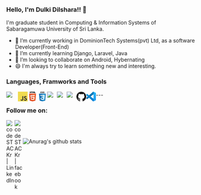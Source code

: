 ### Hello, I'm Dulki Dilshara!! 👋

<!--
**dilshara98/dilshara98** is a ✨ _special_ ✨ repository because its `README.md` (this file) appears on your GitHub profile.-->

I'm graduate student in Computing & Information Systems of Sabaragamuwa University of Sri Lanka.

- 🔭 I’m currently working in DominionTech Systems(pvt) Ltd, as a software Developer(Front-End)
- 🌱 I’m currently learning Django, Laravel, Java
- 👯 I’m looking to collaborate on Android, Hybernating
- 😄 I'm always try to learn something new and interesting.
<!--- 🤔 I’m looking for help with ... 
- 💬 Ask me about ...
- 📫 How to reach me: ...
-  Pronouns: ...
- ⚡ Fun fact: ... -->
### Languages, Framworks and Tools
<img align="left"  width="31px" src="https://blog.nebrass.fr/wp-content/uploads/java-logo.png" />
<img align="left" alt="codeSTACKr | javascript" width="26px" src="https://raw.githubusercontent.com/github/explore/80688e429a7d4ef2fca1e82350fe8e3517d3494d/topics/javascript/javascript.png" />
<img align="left"  width="26px" src="https://raw.githubusercontent.com/github/explore/80688e429a7d4ef2fca1e82350fe8e3517d3494d/topics/html/html.png" />
<img align="left"  width="26px" src="https://raw.githubusercontent.com/github/explore/80688e429a7d4ef2fca1e82350fe8e3517d3494d/topics/css/css.png" />

<img align="left"  width="26px" src="https://getbootstrap.com/docs/4.0/assets/brand/bootstrap-social-logo.png" />
<img align="left"  width="26px"src="https://upload.wikimedia.org/wikipedia/commons/thumb/9/9a/Laravel.svg/800px-Laravel.svg.png"/>
<img align="left"  width="26px"src="https://miro.medium.com/max/500/1*cPh7ujRIfcHAy4kW2ADGOw.png" />
<img align="left"  width="26px" src="https://raw.githubusercontent.com/github/explore/78df643247d429f6cc873026c0622819ad797942/topics/github/github.png" />
<img align="left" alt="Visual Studio Code" width="26px" src="https://raw.githubusercontent.com/github/explore/80688e429a7d4ef2fca1e82350fe8e3517d3494d/topics/visual-studio-code/visual-studio-code.png" />
---

### Follow me on:
<a href="https://www.linkedin.com/in/dulkidilshara-95152b173" target="_blank"><img align="left" alt="codeSTACKr | LinkedIn" width="22px" src="https://cdn.jsdelivr.net/npm/simple-icons@v3/icons/linkedin.svg" /></a>
<a href="https://www.facebook.com/dulki.dilshara" target="_blank"><img align="left" alt="codeSTACKr | facebook" width="22px" src="https://cdn.jsdelivr.net/npm/simple-icons@v3/icons/facebook.svg" /></a>

<br><br>

![Anurag's github stats](https://github-readme-stats.vercel.app/api?username=dilshara98&show_icons=true&theme=tokyonight)
